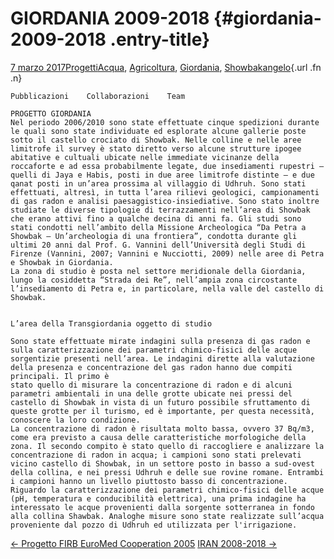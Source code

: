 GIORDANIA 2009-2018 {#giordania-2009-2018 .entry-title}
===================

[7 marzo 2017](indexe8d3.html?p=378 "Permalink a GIORDANIA 2009-2018")[Progetti](index0b40.html?cat=9)[Acqua](indexaa6e.html?tag=acqua), [Agricoltura](indexfd04.html?tag=agricoltura), [Giordania](index338b.html?tag=giordania), [Showbak](indexde02.html?tag=showbak)[angelo](indexcd64.html?author=1 "Vedi tutti gli articoli di angelo"){.url .fn .n}

    Pubblicazioni    Collaborazioni    Team

    PROGETTO GIORDANIA
    Nel periodo 2006/2010 sono state effettuate cinque spedizioni durante le quali sono state individuate ed esplorate alcune gallerie poste sotto il castello crociato di Showbak. Nelle colline e nelle aree limitrofe il survey è stato diretto verso alcune strutture ipogee abitative e cultuali ubicate nelle immediate vicinanze della roccaforte e ad essa probabilmente legate, due insediamenti rupestri – quelli di Jaya e Habis, posti in due aree limitrofe distinte – e due qanat posti in un’area prossima al villaggio di Udhruh. Sono stati effettuati, altresì, in tutta l’area rilievi geologici, campionamenti di gas radon e analisi paesaggistico-insiediative. Sono stato inoltre studiate le diverse tipologie di terrazzamenti nell’area di Showbak che erano attivi fino a qualche decina di anni fa. Gli studi sono stati condotti nell’ambito della Missione Archeologica “Da Petra a Showbak – Un’archeologia di una frontiera”, condotta durante gli ultimi 20 anni dal Prof. G. Vannini dell’Università degli Studi di Firenze (Vannini, 2007; Vannini e Nucciotti, 2009) nelle aree di Petra e Showbak in Giordania.
    La zona di studio è posta nel settore meridionale della Giordania, lungo la cosiddetta “Strada dei Re”, nell’ampia zona circostante l’insediamento di Petra e, in particolare, nella valle del castello di Showbak.


    L’area della Transgiordania oggetto di studio

    Sono state effettuate mirate indagini sulla presenza di gas radon e sulla caratterizzazione dei parametri chimico-fisici delle acque sorgentizie presenti nell’area. Le indagini dirette alla valutazione della presenza e concentrazione del gas radon hanno due compiti principali. Il primo è
    stato quello di misurare la concentrazione di radon e di alcuni parametri ambientali in una delle grotte ubicate nei pressi del castello di Showbak in vista di un futuro possibile sfruttamento di queste grotte per il turismo, ed è importante, per questa necessità, conoscere la loro condizione.
    La concentrazione di radon è risultata molto bassa, ovvero 37 Bq/m3, come era previsto a causa delle caratteristiche morfologiche della zona. Il secondo compito è stato quello di raccogliere e analizzare la concentrazione di radon in acqua; i campioni sono stati prelevati vicino castello di Showbak, in un settore posto in basso a sud-ovest della collina, e nei pressi Udhruh e delle sue rovine romane. Entrambi i campioni hanno un livello piuttosto basso di concentrazione.
    Riguardo la caratterizzazione dei parametri chimico-fisici delle acque (pH, temperatura e conducibilità elettrica), una prima indagine ha interessato le acque provenienti dalla sorgente sotterranea in fondo alla collina Shawbak. Analoghe misure sono state realizzate sull’acqua
    proveniente dal pozzo di Udhruh ed utilizzata per l'irrigazione.

[← Progetto FIRB EuroMed Cooperation 2005](index9f0a.html?p=371) [IRAN 2008-2018 →](index1f38.html?p=381)

